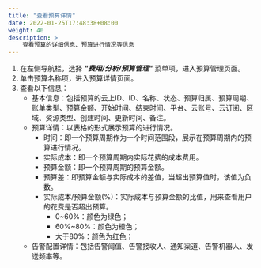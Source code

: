 ```yaml
---
title: "查看预算详情"
date: 2022-01-25T17:48:38+08:00
weight: 40
description: >
    查看预算的详细信息、预算进行情况等信息
---
```


1. 在左侧导航栏，选择 **_"费用/分析/预算管理"_** 菜单项，进入预算管理页面。
2. 单击预算名称项，进入预算详情页面。
3. 查看以下信息：
    - 基本信息：包括预算的云上ID、ID、名称、状态、预算归属、预算周期、账单类型、预算金额、开始时间、结束时间、平台、云账号、云订阅、区域、资源类型、创建时间、更新时间、备注。
    - 预算详情：以表格的形式展示预算的进行情况。
        - 时间：即一个预算周期作为一个时间范围段，展示在预算周期内的预算进行情况。
        - 实际成本：即一个预算周期内实际花费的成本费用。
        - 预算金额：即一个预算周期的预算金额。
        - 预算差：即预算金额与实际成本的差值，当超出预算值时，该值为负数。
        - 实际成本/预算金额(%)：实际成本与预算金额的比值，用来查看用户的花费是否超出预算。
            - 0~60%：颜色为绿色；
            - 60%~80%：颜色为橙色；
            - 大于80%：颜色为红色；
    - 告警配置详情：包括告警阈值、告警接收人、通知渠道、告警机器人、发送频率等。